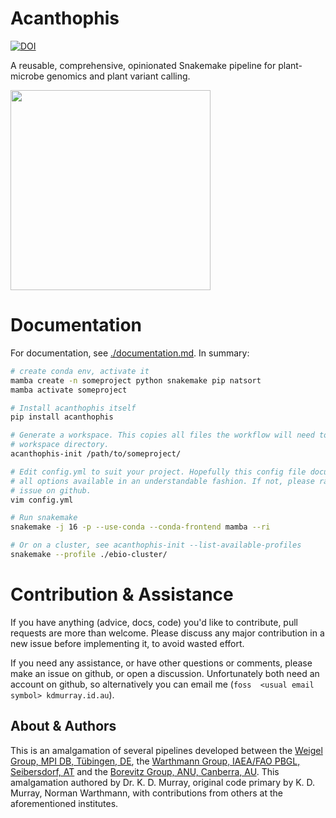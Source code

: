 # Acanthophis


[![DOI](https://zenodo.org/badge/345496657.svg)](https://zenodo.org/badge/latestdoi/345496657)


A reusable, comprehensive, opinionated Snakemake pipeline for plant-microbe genomics and plant variant calling.

<img src=".github/logo.jpg" width="320">

# Documentation

For documentation, see [./documentation.md](documentation.md). In summary:

```bash
# create conda env, activate it
mamba create -n someproject python snakemake pip natsort
mamba activate someproject

# Install acanthophis itself
pip install acanthophis

# Generate a workspace. This copies all files the workflow will need to your
# workspace directory.
acanthophis-init /path/to/someproject/

# Edit config.yml to suit your project. Hopefully this config file documents
# all options available in an understandable fashion. If not, please raise an
# issue on github.
vim config.yml

# Run snakemake
snakemake -j 16 -p --use-conda --conda-frontend mamba --ri

# Or on a cluster, see acanthophis-init --list-available-profiles
snakemake --profile ./ebio-cluster/
```

# Contribution & Assistance

If you have anything (advice, docs, code) you'd like to contribute, pull requests are more than welcome. Please discuss any major contribution in a new issue before implementing it, to avoid wasted effort.

If you need any assistance, or have other questions or comments, please make an issue on github, or open a discussion. Unfortunately both need an account on github, so alternatively you can email me (`foss  <usual email symbol> kdmurray.id.au`).

## About & Authors

This is an amalgamation of several pipelines developed between the [Weigel
Group, MPI DB, Tübingen, DE](https://weigelworld.org), the [Warthmann Group,
IAEA/FAO PBGL, Seibersdorf, AT](http://warthmann.com) and the [Borevitz Group,
ANU, Canberra, AU](https://borevitzlab.anu.edu.au). This amalgamation authored
by Dr. K. D. Murray, original code primary by K. D. Murray, Norman Warthmann,
with contributions from others at the aforementioned institutes.
